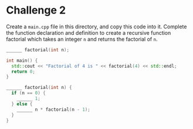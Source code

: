 # Challenge 2

Create a `main.cpp` file in this directory, and copy this code into it. Complete the function declaration and definition to create a recursive function factorial which takes an integer `n` and returns the factorial of `n`.

```cpp
______ factorial(int n);

int main() {
  std::cout << "Factorial of 4 is " << factorial(4) << std::endl;
  return 0;
}

______ factorial(int n) {
  if (n == 0) {
    ______ 1;
  } else {
    ______ n * factorial(n - 1);
  }
}
```
